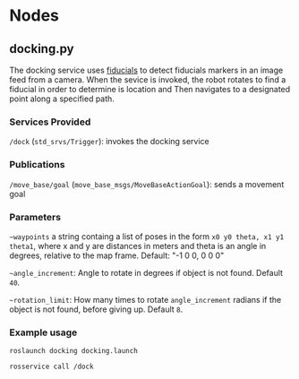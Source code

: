 

# Nodes

## docking.py

The docking service uses [fiducials](http://wiki.ros.org/fiducials)
to detect fiducials markers in an image feed from a camera. When the sevice
 is invoked, the robot rotates to find a fiducial in order to determine is
 location and Then navigates to a designated point along a specified path.

### Services Provided

`/dock` (`std_srvs/Trigger`): invokes the docking service


### Publications

`/move_base/goal` (`move_base_msgs/MoveBaseActionGoal`): sends a movement goal

### Parameters

`~waypoints` a string containg a list of poses in the form `x0 y0 theta, x1 y1 theta1`, where
 x and y are distances in meters and theta is an angle in degrees, relative
 to the map frame. Default: "-1 0 0, 0 0 0"

`~angle_increment`: Angle to rotate in degrees if object is not found. Default `40`.

`~rotation_limit`: How many times to rotate `angle_increment` radians if the object is not found,
 before giving up. Default `8`.



### Example usage

    roslaunch docking docking.launch

    rosservice call /dock
